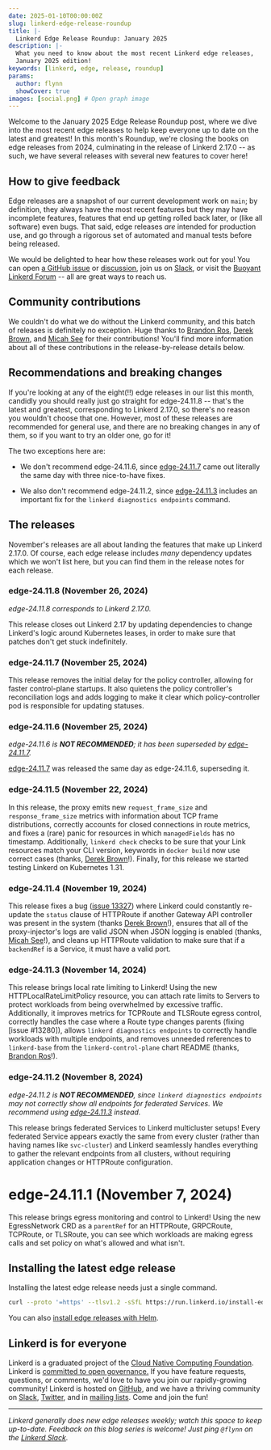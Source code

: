 ```yaml
---
date: 2025-01-10T00:00:00Z
slug: linkerd-edge-release-roundup
title: |-
  Linkerd Edge Release Roundup: January 2025
description: |-
  What you need to know about the most recent Linkerd edge releases,
  January 2025 edition!
keywords: [linkerd, edge, release, roundup]
params:
  author: flynn
  showCover: true
images: [social.png] # Open graph image
---
```


Welcome to the January 2025 Edge Release Roundup post, where we dive into the
most recent edge releases to help keep everyone up to date on the latest and
greatest! In this month's Roundup, we're closing the books on edge releases
from 2024, culminating in the release of Linkerd 2.17.0 -- as such, we have
several releases with several new features to cover here!

## How to give feedback

Edge releases are a snapshot of our current development work on `main`; by
definition, they always have the most recent features but they may have
incomplete features, features that end up getting rolled back later, or (like
all software) even bugs. That said, edge releases _are_ intended for production
use, and go through a rigorous set of automated and manual tests before being
released.

We would be delighted to hear how these releases work out for you! You can open
[a GitHub issue](https://github.com/linkerd/linkerd2/issues/) or
[discussion](https://github.com/linkerd/linkerd2/discussions/), join us on
[Slack](https://slack.linkerd.io), or visit the
[Buoyant Linkerd Forum](https://linkerd.buoyant.io) -- all are great ways to
reach us.

## Community contributions

We couldn't do what we do without the Linkerd community, and this batch of
releases is definitely no exception. Huge thanks to [Brandon Ros], [Derek
Brown], and [Micah See] for their contributions! You'll find more information
about all of these contributions in the release-by-release details below.

[Brandon Ros]: https://github.com/brandonros
[Derek Brown]: https://github.com/DerekTBrown
[Micah See]: https://github.com/MicahSee

## Recommendations and breaking changes

If you're looking at any of the eight(!!) edge releases in our list this
month, candidly you should really just go straight for edge-24.11.8 -- that's
the latest and greatest, corresponding to Linkerd 2.17.0, so there's no reason
you wouldn't choose that one. However, most of these releases are recommended
for general use, and there are no breaking changes in any of them, so if you
want to try an older one, go for it!

The two exceptions here are:

* We don't recommend edge-24.11.6, since [edge-24.11.7] came out literally the
  same day with three nice-to-have fixes.

* We also don't recommend edge-24.11.2, since [edge-24.11.3] includes an
  important fix for the `linkerd diagnostics endpoints` command.

[edge-24.11.7]: https://github.com/linkerd/linkerd2/releases/tag/edge-24.11.7
[edge-24.11.3]: https://github.com/linkerd/linkerd2/releases/tag/edge-24.11.3

## The releases

November's releases are all about landing the features that make up Linkerd
2.17.0. Of course, each edge release includes _many_ dependency updates which
we won't list here, but you can find them in the release notes for each
release.

### edge-24.11.8 (November 26, 2024)

_edge-24.11.8 corresponds to Linkerd 2.17.0._

This release closes out Linkerd 2.17 by updating dependencies to change
Linkerd's logic around Kubernetes leases, in order to make sure that patches
don't get stuck indefinitely.

### edge-24.11.7 (November 25, 2024)

This release removes the initial delay for the policy controller, allowing for
faster control-plane startups. It also quietens the policy controller's
reconciliation logs and adds logging to make it clear which policy-controller
pod is responsible for updating statuses.

### edge-24.11.6 (November 25, 2024)

_edge-24.11.6 is **NOT RECOMMENDED**; it has been superseded by [edge-24.11.7]._

[edge-24.11.7] was released the same day as edge-24.11.6, superseding it.

### edge-24.11.5 (November 22, 2024)

In this release, the proxy emits new `request_frame_size` and
`response_frame_size` metrics with information about TCP frame distributions,
correctly accounts for closed connections in route metrics, and fixes a (rare)
panic for resources in which `managedFields` has no timestamp. Additionally,
`linkerd check` checks to be sure that your Link resources match your CLI
version, keywords in `docker build` now use correct cases (thanks, [Derek
Brown]!). Finally, for this release we started testing Linkerd on Kubernetes
1.31.

### edge-24.11.4 (November 19, 2024)

This release fixes a bug ([issue 13327]) where Linkerd could constantly
re-update the `status` clause of HTTPRoute if another Gateway API controller
was present in the system (thanks [Derek Brown]!), ensures that all of the
proxy-injector's logs are valid JSON when JSON logging is enabled (thanks,
[Micah See]!), and cleans up HTTPRoute validation to make sure that if a
`backendRef` is a Service, it must have a valid port.

[issue 13327]: https://github.com/linkerd/linkerd2/issues/13327

### edge-24.11.3 (November 14, 2024)

This release brings local rate limiting to Linkerd! Using the new
HTTPLocalRateLimitPolicy resource, you can attach rate limits to Servers to
protect workloads from being overwhelmed by excessive traffic. Additionally,
it improves metrics for TCPRoute and TLSRoute egress control, correctly
handles the case where a Route type changes parents (fixing [issue #13280]),
allows `linkerd diagnostics endpoints` to correctly handle workloads with
multiple endpoints, and removes unneeded references to `linkerd-base` from the
`linkerd-control-plane` chart README (thanks, [Brandon Ros]!).

### edge-24.11.2 (November 8, 2024)

_edge-24.11.2 is **NOT RECOMMENDED**, since `linkerd diagnostics endpoints`
may not correctly show all endpoints for federated Services. We recommend
using [edge-24.11.3] instead._

This release brings federated Services to Linkerd multicluster setups! Every
federated Service appears exactly the same from every cluster (rather than
having names like `svc-cluster`) and Linkerd seamlessly handles everything to
gather the relevant endpoints from all clusters, without requiring application
changes or HTTPRoute configuration.

# edge-24.11.1 (November 7, 2024)

This release brings egress monitoring and control to Linkerd! Using the new
EgressNetwork CRD as a `parentRef` for an HTTPRoute, GRPCRoute, TCPRoute, or
TLSRoute, you can see which workloads are making egress calls and set policy
on what's allowed and what isn't.

## Installing the latest edge release

Installing the latest edge release needs just a single command.

```bash
curl --proto '=https' --tlsv1.2 -sSfL https://run.linkerd.io/install-edge | sh
```

You can also
[install edge releases with Helm](https://linkerd.io/2/tasks/install-helm/).

## Linkerd is for everyone

Linkerd is a graduated project of the
[Cloud Native Computing Foundation](https://cncf.io/). Linkerd is
[committed to open governance.](/2019/10/03/linkerds-commitment-to-open-governance/)
If you have feature requests, questions, or comments, we'd love to have you join
our rapidly-growing community! Linkerd is hosted on
[GitHub](https://github.com/linkerd/), and we have a thriving community on
[Slack](https://slack.linkerd.io/), [Twitter](https://twitter.com/linkerd), and
in [mailing lists](/community/get-involved/). Come and join the fun!

---

_Linkerd generally does new edge releases weekly; watch this space to keep
up-to-date. Feedback on this blog series is welcome! Just ping `@flynn` on the
[Linkerd Slack](https://slack.linkerd.io)._
